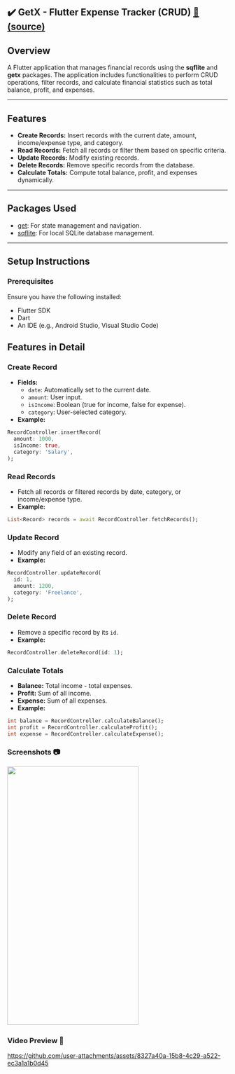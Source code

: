 ## ✔️ GetX - Flutter Expense Tracker (CRUD) [📂 (source)](https://github.com/Zimil-Patel/sqlite_database_tasks/blob/master/lib/controller/helper/db_helper.dart)

## Overview
A Flutter application that manages financial records using the **sqflite** and **getx** packages. The application includes functionalities to perform CRUD operations, filter records, and calculate financial statistics such as total balance, profit, and expenses.

---

## Features
- **Create Records:** Insert records with the current date, amount, income/expense type, and category.
- **Read Records:** Fetch all records or filter them based on specific criteria.
- **Update Records:** Modify existing records.
- **Delete Records:** Remove specific records from the database.
- **Calculate Totals:** Compute total balance, profit, and expenses dynamically.

---

## Packages Used
- [get](https://pub.dev/packages/get): For state management and navigation.
- [sqflite](https://pub.dev/packages/sqflite): For local SQLite database management.

---

## Setup Instructions

### Prerequisites
Ensure you have the following installed:
- Flutter SDK
- Dart
- An IDE (e.g., Android Studio, Visual Studio Code)

## Features in Detail

### Create Record
- **Fields:**
  - `date`: Automatically set to the current date.
  - `amount`: User input.
  - `isIncome`: Boolean (true for income, false for expense).
  - `category`: User-selected category.
- **Example:**
```dart
RecordController.insertRecord(
  amount: 1000,
  isIncome: true,
  category: 'Salary',
);
```

### Read Records
- Fetch all records or filtered records by date, category, or income/expense type.
- **Example:**
```dart
List<Record> records = await RecordController.fetchRecords();
```

### Update Record
- Modify any field of an existing record.
- **Example:**
```dart
RecordController.updateRecord(
  id: 1,
  amount: 1200,
  category: 'Freelance',
);
```

### Delete Record
- Remove a specific record by its `id`.
- **Example:**
```dart
RecordController.deleteRecord(id: 1);
```

### Calculate Totals
- **Balance:** Total income - total expenses.
- **Profit:** Sum of all income.
- **Expense:** Sum of all expenses.
- **Example:**
```dart
int balance = RecordController.calculateBalance();
int profit = RecordController.calculateProfit();
int expense = RecordController.calculateExpense();
```

### Screenshots 📷

<div align="left">
   
<img src= "" height = 590 width = 300> &nbsp;&nbsp;&nbsp;&nbsp;
</div>

### Video Preview 🎥


https://github.com/user-attachments/assets/8327a40a-15b8-4c29-a522-ec3a1a1b0d45



